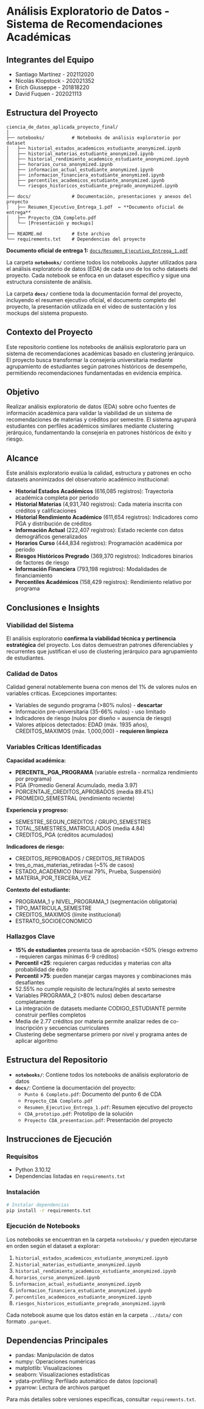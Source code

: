 # Análisis Exploratorio de Datos - Sistema de Recomendaciones Académicas

## Integrantes del Equipo
- Santiago Martínez - 202112020
- Nicolás Klopstock - 202021352
- Erich Giusseppe - 201818220
- David Fuquen - 202021113

## Estructura del Proyecto
```
ciencia_de_datos_aplicada_proyecto_final/
│
├── notebooks/          # Notebooks de análisis exploratorio por dataset
│   ├── historial_estados_academicos_estudiante_anonymized.ipynb
│   ├── historial_materias_estudiante_anonymized.ipynb
│   ├── historial_rendimiento_academico_estudiante_anonymized.ipynb
│   ├── horarios_curso_anonymized.ipynb
│   ├── informacion_actual_estudiante_anonymized.ipynb
│   ├── informacion_financiera_estudiante_anonymized.ipynb
│   ├── percentiles_academicos_estudiante_anonymized.ipynb
│   └── riesgos_historicos_estudiante_pregrado_anonymized.ipynb
│
├── docs/               # Documentación, presentaciones y anexos del proyecto
│   ├── Resumen_Ejecutivo_Entrega_1.pdf  ← **Documento oficial de entrega**
│   ├── Proyecto_CDA_Completo.pdf
│   └── [Presentación y mockups]
│
├── README.md           # Este archivo
└── requirements.txt    # Dependencias del proyecto
```

**Documento oficial de entrega 1:** [`docs/Resumen_Ejecutivo_Entrega_1.pdf`](docs/Resumen_Ejecutivo_Entrega_1.pdf)

La carpeta **`notebooks/`** contiene todos los notebooks Jupyter utilizados para el análisis exploratorio de datos (EDA) de cada uno de los ocho datasets del proyecto. Cada notebook se enfoca en un dataset específico y sigue una estructura consistente de análisis.

La carpeta **`docs/`** contiene toda la documentación formal del proyecto, incluyendo el resumen ejecutivo oficial, el documento completo del proyecto, la presentación utilizada en el video de sustentación y los mockups del sistema propuesto.
## Contexto del Proyecto
Este repositorio contiene los notebooks de análisis exploratorio para un sistema de recomendaciones académicas basado en clustering jerárquico. El proyecto busca transformar la consejería universitaria mediante agrupamiento de estudiantes según patrones históricos de desempeño, permitiendo recomendaciones fundamentadas en evidencia empírica.

## Objetivo
Realizar análisis exploratorio de datos (EDA) sobre ocho fuentes de información académica para validar la viabilidad de un sistema de recomendaciones de materias y créditos por semestre. El sistema agrupará estudiantes con perfiles académicos similares mediante clustering jerárquico, fundamentando la consejería en patrones históricos de éxito y riesgo.

## Alcance
Este análisis exploratorio evalúa la calidad, estructura y patrones en ocho datasets anonimizados del observatorio académico institucional:

- **Historial Estados Académicos** (616,085 registros): Trayectoria académica completa por periodo
- **Historial Materias** (4,931,740 registros): Cada materia inscrita con créditos y calificaciones
- **Historial Rendimiento Académico** (611,654 registros): Indicadores como PGA y distribución de créditos
- **Información Actual** (222,407 registros): Estado reciente con datos demográficos generalizados
- **Horarios Curso** (444,834 registros): Programación académica por periodo
- **Riesgos Históricos Pregrado** (369,370 registros): Indicadores binarios de factores de riesgo
- **Información Financiera** (793,198 registros): Modalidades de financiamiento
- **Percentiles Académicos** (158,429 registros): Rendimiento relativo por programa

## Conclusiones e Insights

### Viabilidad del Sistema
El análisis exploratorio **confirma la viabilidad técnica y pertinencia estratégica** del proyecto. Los datos demuestran patrones diferenciables y recurrentes que justifican el uso de clustering jerárquico para agrupamiento de estudiantes.

### Calidad de Datos
Calidad general notablemente buena con menos del 1% de valores nulos en variables críticas. Excepciones importantes:
- Variables de segundo programa (>80% nulos) - **descartar**
- Información pre-universitaria (35-66% nulos) - uso limitado
- Indicadores de riesgo (nulos por diseño = ausencia de riesgo)
- Valores atípicos detectados: EDAD (máx. 1935 años), CREDITOS_MAXIMOS (máx. 1,000,000) - **requieren limpieza**

### Variables Críticas Identificadas

**Capacidad académica:**
- **PERCENTIL_PGA_PROGRAMA** (variable estrella - normaliza rendimiento por programa)
- PGA (Promedio General Acumulado, media 3.97)
- PORCENTAJE_CREDITOS_APROBADOS (media 89.4%)
- PROMEDIO_SEMESTRAL (rendimiento reciente)

**Experiencia y progreso:**
- SEMESTRE_SEGUN_CREDITOS / GRUPO_SEMESTRES
- TOTAL_SEMESTRES_MATRICULADOS (media 4.84)
- CREDITOS_PGA (créditos acumulados)

**Indicadores de riesgo:**
- CREDITOS_REPROBADOS / CREDITOS_RETIRADOS
- tres_o_mas_materias_retiradas (~5% de casos)
- ESTADO_ACADEMICO (Normal 79%, Prueba, Suspensión)
- MATERIA_POR_TERCERA_VEZ

**Contexto del estudiante:**
- PROGRAMA_1 y NIVEL_PROGRAMA_1 (segmentación obligatoria)
- TIPO_MATRICULA_SEMESTRE
- CREDITOS_MAXIMOS (límite institucional)
- ESTRATO_SOCIOECONOMICO

### Hallazgos Clave
- **15% de estudiantes** presenta tasa de aprobación <50% (riesgo extremo - requieren cargas mínimas 6-9 créditos)
- **Percentil <25**: requieren cargas reducidas y materias con alta probabilidad de éxito
- **Percentil >75**: pueden manejar cargas mayores y combinaciones más desafiantes
- 52.55% no cumple requisito de lectura/inglés al sexto semestre
- Variables PROGRAMA_2 (>80% nulos) deben descartarse completamente
- La integración de datasets mediante CODIGO_ESTUDIANTE permite construir perfiles completos
- Media de 2.77 créditos por materia permite analizar redes de co-inscripción y secuencias curriculares
- Clustering debe segmentarse primero por nivel y programa antes de aplicar algoritmo

## Estructura del Repositorio

- **`notebooks/`**: Contiene todos los notebooks de análisis exploratorio de datos
- **`docs/`**: Contiene la documentación del proyecto:
  - `Punto 6 Completo.pdf`: Documento del punto 6 de CDA
  - `Proyecto_CDA Completo.pdf`
  - `Resumen_Ejecutivo_Entrega_1.pdf`: Resumen ejecutivo del proyecto
  - `CDA_prototipo.pdf`: Prototipo de la solución
  - `Proyecto CDA_presentacion.pdf`: Presentación del proyecto

## Instrucciones de Ejecución

### Requisitos
- Python 3.10.12
- Dependencias listadas en `requirements.txt`

### Instalación
```bash
# Instalar dependencias
pip install -r requirements.txt
```

### Ejecución de Notebooks
Los notebooks se encuentran en la carpeta `notebooks/` y pueden ejecutarse en orden según el dataset a explorar:

1. `historial_estados_academicos_estudiante_anonymized.ipynb`
2. `historial_materias_estudiante_anonymized.ipynb`
3. `historial_rendimiento_academico_estudiante_anonymized.ipynb`
4. `horarios_curso_anonymized.ipynb`
5. `informacion_actual_estudiante_anonymized.ipynb`
6. `informacion_financiera_estudiante_anonymized.ipynb`
7. `percentiles_academicos_estudiante_anonymized.ipynb`
8. `riesgos_historicos_estudiante_pregrado_anonymized.ipynb`

Cada notebook asume que los datos están en la carpeta `../data/` con formato `.parquet`.

## Dependencias Principales
- pandas: Manipulación de datos
- numpy: Operaciones numéricas
- matplotlib: Visualizaciones
- seaborn: Visualizaciones estadísticas
- ydata-profiling: Perfilado automático de datos (opcional)
- pyarrow: Lectura de archivos parquet

Para más detalles sobre versiones específicas, consultar `requirements.txt`.
